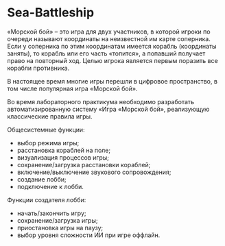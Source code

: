 # Sea-Battleship

   «Морской бой» – это игра для двух участников, в которой игроки по очереди называют координаты на неизвестной им карте соперника. Если у соперника по этим координатам имеется корабль (координаты заняты), то корабль или его часть «топится», а попавший получает право на повторный ход. Целью игрока является первым поразить все корабли противника.
   
  В настоящее время многие игры перешли в цифровое пространство, в том числе популярная игра «Морской бой».
  
  Во время лабораторного практикума необходимо разработать автоматизированную систему «Игра «Морской бой», реализующую классические правила игры.


Общесистемные функции:
  - выбор режима игры;
  - расстановка кораблей на поле;
  - визуализация процессов игры;
  - сохранение/загрузка расстановки кораблей;    
  - включение/выключение звукового сопровождения;
  - создание лобби;
  - подключение к лобби.
  
Функции создателя лобби:
  - начать/закончить игру;
  - сохранение/загрузка игры;
  - приостановка игры на паузу;
  - выбор уровня сложности ИИ при игре оффлайн.

